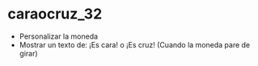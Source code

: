 # caraocruz_32
 
- Personalizar la moneda
- Mostrar un texto de: ¡Es cara! o ¡Es cruz! (Cuando la moneda pare de girar)